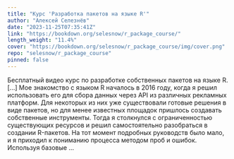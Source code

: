 ```yaml
---
title: "Курс 'Разработка пакетов на языке R'"
author: "Алексей Селезнёв"
date: "2023-11-25T07:35:41Z"
link: "https://bookdown.org/selesnow/r_package_course/"
length_weight: "11.4%"
cover: "https://bookdown.org/selesnow/r_package_course/img/cover.png"
repo: "selesnow/r_package_course"
pinned: false
---
```


Бесплатный видео курс по разработке собственных пакетов на языке R. [...] Мое знакомство с языком R началось в 2016 году, когда я решил использовать его для сбора данных через API из различных рекламных платформ. Для некоторых из них уже существовали готовые решения в виде пакетов, но для менее известных площадок пришлось создавать собственные инструменты. Тогда я столкнулся с ограниченностью существующих ресурсов и решил самостоятельно разобраться в создании R-пакетов. На тот момент подробных руководств было мало, и я приходил к пониманию процесса методом проб и ошибок. Используя базовые ...
